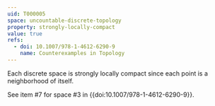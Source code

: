 ```yaml
---
uid: T000005
space: uncountable-discrete-topology
property: strongly-locally-compact
value: true
refs:
  - doi: 10.1007/978-1-4612-6290-9 
    name: Counterexamples in Topology
---
```

Each discrete space is strongly locally compact since each point is a neighborhood of itself.

See item #7 for space #3 in {{doi:10.1007/978-1-4612-6290-9}}.
